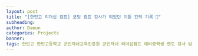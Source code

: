```yaml
---
layout: post
title: "[한민고 리더십 캠프] 코딩 캠프 강사가 되었던 이틀 간의 기록 🏫"
subheading: 
author: Daeun
categories: Projects
banner:
tags: 한민고 한민고등학교 군인자녀교육진흥원 군인자녀 리더십캠프 예비중학생 멘토 강사 담임 한민캠프 멘토링 한국청소년리더십센터 수고했다
---
```


